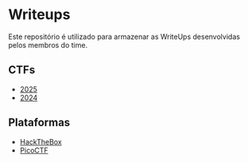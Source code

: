 # Writeups
Este repositório é utilizado para armazenar as WriteUps desenvolvidas pelos membros do time.

## CTFs
- [2025](/2025)
- [2024](/2024)

## Plataformas
- [HackTheBox](/HackTheBox)
- [PicoCTF](/PicoCTF)
